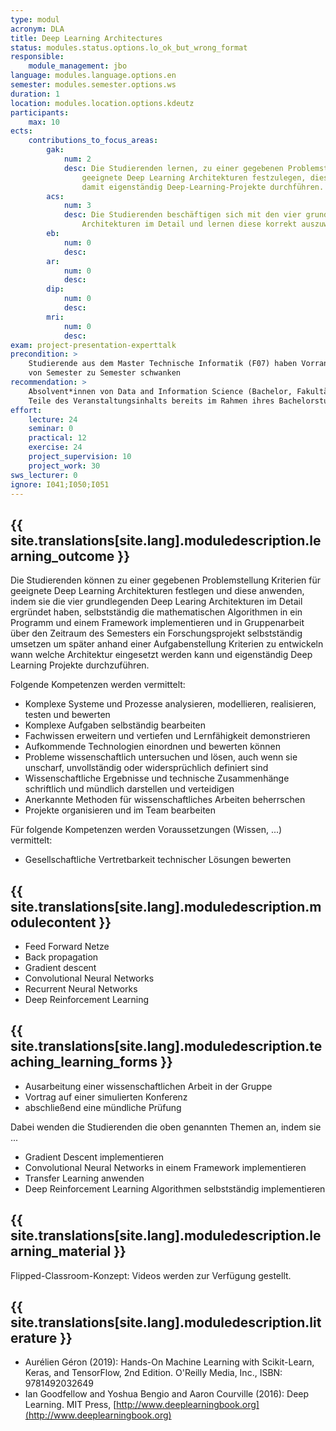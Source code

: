 ```yaml
---
type: modul
acronym: DLA
title: Deep Learning Architectures
status: modules.status.options.lo_ok_but_wrong_format
responsible: 
    module_management: jbo
language: modules.language.options.en
semester: modules.semester.options.ws
duration: 1
location: modules.location.options.kdeutz
participants: 
    max: 10
ects: 
    contributions_to_focus_areas:
        gak: 
            num: 2
            desc: Die Studierenden lernen, zu einer gegebenen Problemstellung Kriterien für
                geeignete Deep Learning Architekturen festzulegen, diese anzuwenden und 
                damit eigenständig Deep-Learning-Projekte durchführen.
        acs: 
            num: 3
            desc: Die Studierenden beschäftigen sich mit den vier grundlegenden Deep Learning 
                Architekturen im Detail und lernen diese korrekt auszuwählen und anzuwenden.
        eb: 
            num: 0
            desc:
        ar: 
            num: 0
            desc:
        dip: 
            num: 0
            desc:
        mri: 
            num: 0
            desc:
exam: project-presentation-experttalk
precondition: >
    Studierende aus dem Master Technische Informatik (F07) haben Vorrang; verfügbare Plätze können 
    von Semester zu Semester schwanken
recommendation: >
    Absolvent*innen von Data and Information Science (Bachelor, Fakultät 03 der TH Köln) haben möglicherweise
    Teile des Veranstaltungsinhalts bereits im Rahmen ihres Bachelorstudiums absolviert
effort:
    lecture: 24
    seminar: 0
    practical: 12
    exercise: 24
    project_supervision: 10
    project_work: 30
sws_lecturer: 0  
ignore: I041;I050;I051
---
```




## {{ site.translations[site.lang].moduledescription.learning_outcome }}
<!-- Learning Outcome -->

Die Studierenden können zu einer gegebenen Problemstellung Kriterien für geeignete Deep Learning Architekturen festlegen und diese anwenden, indem sie die vier grundlegenden Deep Learing Architekturen im Detail ergründet haben, selbstständig die mathematischen Algorithmen in ein Programm und einem Framework implementieren und in Gruppenarbeit über den Zeitraum des Semesters ein Forschungsprojekt selbstständig umsetzen um später anhand einer Aufgabenstellung Kriterien zu entwickeln wann welche Architektur eingesetzt werden kann und eigenständig Deep Learning Projekte durchzuführen.

Folgende Kompetenzen werden vermittelt: 
* Komplexe Systeme und Prozesse analysieren, modellieren, realisieren, testen und bewerten 
* Komplexe Aufgaben selbständig bearbeiten 
* Fachwissen erweitern und vertiefen und Lernfähigkeit demonstrieren 
* Aufkommende Technologien einordnen und bewerten können 
* Probleme wissenschaftlich untersuchen und lösen, auch wenn sie unscharf, unvollständig oder widersprüchlich
 definiert sind 
* Wissenschaftliche Ergebnisse und technische Zusammenhänge schriftlich und mündlich darstellen und verteidigen
* Anerkannte Methoden für wissenschaftliches Arbeiten beherrschen 
* Projekte organisieren und im Team bearbeiten 

Für folgende Kompetenzen werden Voraussetzungen (Wissen, ...) vermittelt:
* Gesellschaftliche Vertretbarkeit technischer Lösungen bewerten

  
## {{ site.translations[site.lang].moduledescription.modulecontent }}
<!-- Modulinhalt -->

* Feed Forward Netze
* Back propagation
* Gradient descent
* Convolutional Neural Networks
* Recurrent Neural Networks
* Deep Reinforcement Learning


## {{ site.translations[site.lang].moduledescription.teaching_learning_forms }}
<!-- Lehr- und Lernformen -->

* Ausarbeitung einer wissenschaftlichen Arbeit in der Gruppe
* Vortrag auf einer simulierten Konferenz 
* abschließend eine mündliche Prüfung

Dabei wenden die Studierenden die oben genannten Themen an, indem sie ...
* Gradient Descent implementieren
* Convolutional Neural Networks in einem Framework implementieren
* Transfer Learning anwenden
* Deep Reinforcement Learning Algorithmen selbstständig implementieren


## {{ site.translations[site.lang].moduledescription.learning_material }}
<!-- Zur Verfügung gestelltes Lehrmaterial -->

Flipped-Classroom-Konzept: Videos werden zur Verfügung gestellt.

## {{ site.translations[site.lang].moduledescription.literature }}
<!-- Weiterführende Literatur -->


* Aurélien Géron (2019): Hands-On Machine Learning with Scikit-Learn, Keras, and TensorFlow, 2nd Edition. 
    O'Reilly Media, Inc., ISBN: 9781492032649
* Ian Goodfellow and Yoshua Bengio and Aaron Courville (2016): Deep Learning. MIT Press, 
    [http://www.deeplearningbook.org](http://www.deeplearningbook.org)